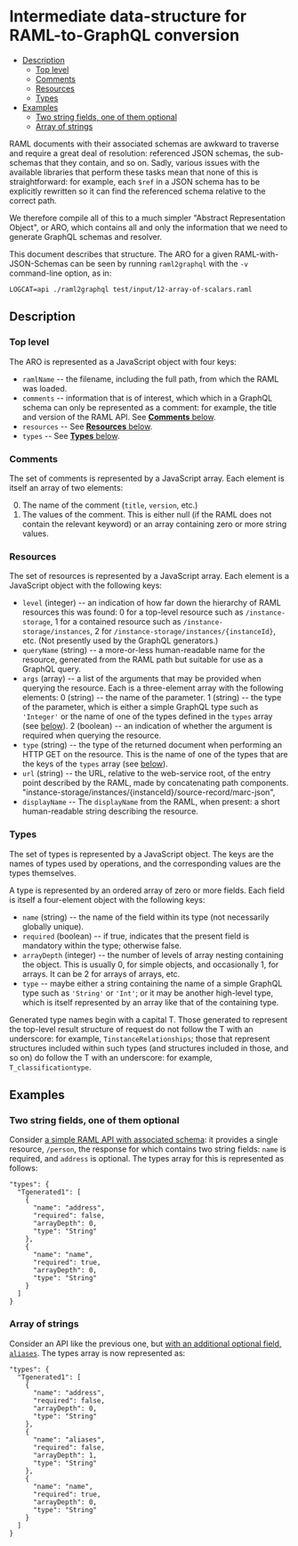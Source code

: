 # Intermediate data-structure for RAML-to-GraphQL conversion

<!-- md2toc -l 2 data-structure.md -->
* [Description](#description)
    * [Top level](#top-level)
    * [Comments](#comments)
    * [Resources](#resources)
    * [Types](#types)
* [Examples](#examples)
    * [Two string fields, one of them optional](#two-string-fields-one-of-them-optional)
    * [Array of strings](#array-of-strings)


RAML documents with their associated schemas are awkward to traverse and require a great deal of resolution: referenced JSON schemas, the sub-schemas that they contain, and so on. Sadly, various issues with the available libraries that perform these tasks mean that none of this is straightforward: for example, each `$ref` in a JSON schema has to be explicitly rewritten so it can find the referenced schema relative to the correct path.

We therefore compile all of this to a much simpler "Abstract Representation Object", or ARO, which contains all and only the information that we need to generate GraphQL schemas and resolver.

This document describes that structure. The ARO for a given RAML-with-JSON-Schemas can be seen by running `raml2graphql` with the `-v` command-line option, as in:

	LOGCAT=api ./raml2graphql test/input/12-array-of-scalars.raml



## Description


### Top level

The ARO is represented as a JavaScript object with four keys:

* `ramlName` -- the filename, including the full path, from which the RAML was loaded.
* `comments` -- information that is of interest, which which in a GraphQL schema can only be represented as a comment: for example, the title and version of the RAML API. See [**Comments** below](#comments).
* `resources` -- See [**Resources** below](#resources).
* `types` -- See [**Types** below](#types).


### Comments

The set of comments is represented by a JavaScript array. Each element is itself an array of two elements:

0. The name of the comment (`title`, `version`, etc.)
1. The values of the comment. This is either null (if the RAML does not contain the relevant keyword) or an array containing zero or more string values.


### Resources

The set of resources is represented by a JavaScript array. Each element is a JavaScript object with the following keys:

* `level` (integer) -- an indication of how far down the hierarchy of RAML resources this was found: 0 for a top-level resource such as `/instance-storage`, 1 for a contained resource such as `/instance-storage/instances`, 2 for `/instance-storage/instances/{instanceId}`, etc. (Not presently used by the GraphQL generators.)
* `queryName` (string) -- a more-or-less human-readable name for the resource, generated from the RAML path but suitable for use as a GraphQL query.
* `args` (array) -- a list of the arguments that may be provided when querying the resource. Each is a three-element array with the following elements:
  0 (string) -- the name of the parameter.
  1 (string) -- the type of the parameter, which is either a simple GraphQL type such as `'Integer'` or the name of one of the types defined in the `types` array (see [below](#types)).
  2 (boolean) -- an indication of whether the argument is required when querying the resource.
* `type` (string) -- the type of the returned document when performing an HTTP GET on the resource. This is the name of one of the types that are the keys of the `types` array (see [below](#types)).
* `url` (string) -- the URL, relative to the web-service root, of the entry point described by the RAML, made by concatenating path components.
"instance-storage/instances/{instanceId}/source-record/marc-json",
* `displayName` -- The `displayName` from the RAML, when present: a short human-readable string describing the resource.


### Types

The set of types is represented by a JavaScript object. The keys are the names of types used by operations, and the corresponding values are the types themselves.

A type is represented by an ordered array of zero or more fields. Each field is itself a four-element object with the following keys:

* `name` (string) -- the name of the field within its type (not necessarily globally unique).
* `required` (boolean) -- if true, indicates that the present field is mandatory within the type; otherwise false.
* `arrayDepth` (integer) -- the number of levels of array nesting containing the object. This is usually 0, for simple objects, and occasionally 1, for arrays. It can be 2 for arrays of arrays, etc.
* `type` -- maybe either a string containing the name of a simple GraphQL type such as `'String'` or `'Int'`; or it may be another high-level type, which is itself represented by an array like that of the containing type.

Generated type names begin with a capital T. Those generated to represent the top-level result structure of request do not follow the T with an underscore: for example, `TinstanceRelationships`; those that represent structures included within such types (and structures included in those, and so on) do follow the T with an underscore: for example, `T_classificationtype`.



## Examples


### Two string fields, one of them optional

Consider [a simple RAML API with associated schema](test/input/02-required-clause.raml): it provides a single resource, `/person`, the response for which contains two string fields: `name` is required, and `address` is optional. The types array for this is represented as follows:
<!-- ./raml2graphql test/input/02-required-clause.raml -->

	"types": {
	  "Tgenerated1": [
	    {
	      "name": "address",
	      "required": false,
	      "arrayDepth": 0,
	      "type": "String"
	    },
	    {
	      "name": "name",
	      "required": true,
	      "arrayDepth": 0,
	      "type": "String"
	    }
	  ]
	}


### Array of strings

Consider an API like the previous one, but [with an additional optional field, `aliases`](test/input/12-array-of-scalars.raml). The types array is now represented as:

<!-- ./raml2graphql test/input/12-array-of-scalars.raml -->

	"types": {
	  "Tgenerated1": [
	    {
	      "name": "address",
	      "required": false,
	      "arrayDepth": 0,
	      "type": "String"
	    },
	    {
	      "name": "aliases",
	      "required": false,
	      "arrayDepth": 1,
	      "type": "String"
	    },
	    {
	      "name": "name",
	      "required": true,
	      "arrayDepth": 0,
	      "type": "String"
	    }
	  ]
	}



